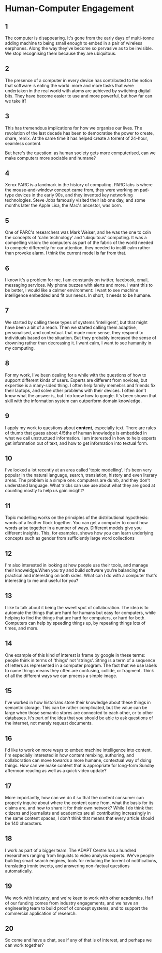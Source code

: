 # Human-Computer Engagement

## 1

The computer is disappearing. It's gone from the early days of multi-tonne adding
machine to being small enough to embed in a pair of wireless earphones. Along
the way they've become so pervasive as to be invisible. We stop recognising
them because they are ubiquitous.

## 2

The presence of a computer in every device has contributed to the notion that
software is eating the world: more and more tasks that were undertaken in the
real world with atoms are achieved by switching digital bits. They have become
easier to use and more powerful, but how far can we take it?

## 3

This has tremendous implications for how we organise our lives. The revolution
of the last decade has been to democratise the power to create, share, remix.
At the same time it has helped create a torrent of 24-hour, seamless content.

But here's the question: as human society gets more computerised, can we make
computers more sociable and humane?

## 4

Xerox PARC is a landmark in the history of computing. PARC labs is where the
mouse-and-window concept came from, they were working on pad-type devices in
the early 90s, and they invented key networking technologies. Steve Jobs
famously visited their lab one day, and some months later the Apple Lisa,
the Mac's ancestor, was born.

## 5

One of PARC's researchers was Mark Weiser, and he was the one to coin the
 concepts of 'calm technology' and 'ubiquitous' computing. It was a compelling
 vision: the computers as part of the fabric of the world needed to compete
differently for our attention, they needed to instill calm rather than provoke
 alarm. I think the current model is far from that.

## 6

I know it's a problem for me, I am constantly on twitter, facebook, email,
 messaging services. My phone buzzes with alerts and more. I want this to be
 better, I would like a calmer environment: I want to see machine intelligence
 embedded and fit our needs. In short, it needs to be humane.

## 7

We started by calling these types of systems 'intelligent', but that might have
been a bit of a reach. Then we started calling them adaptive, personalised, and
contextual. that made more sense, they respond to individuals based on the
situation. But
they probably increased the sense of drowning rather than decreasing it.
 I want calm, I want to see humanity in my computing.

## 8

For my work, I've been dealing for a while with the questions of how to support
different kinds of users. Experts are different from novices, but expertise is
a many-sided thing. I often help family memebrs and friends fix their laptops,
and solve other problems with their devices. I often don't know what the answer
is, but I do know how to google. It's been shown that skill with the information
system can outperform domain knowledge.

## 9

I apply my work to questions about __content__, especially text. There are rules
of thumb that guess about 4/5ths of human knowledge is embedded in what we call
unstructued information. I am interested in how to help experts get information
out of text, and how to get information into textual form.

## 10

I've looked a lot recently at an area called 'topic modelling'. It's been very
popular in the natural language, search, translation, history and even literary
areas. The problem is a simple one: computers are dumb, and they don't
understand language. What tricks can use use about what they are good at
counting mostly to help us gain insight?

## 11

Topic modelling works on the principles of the distributional hypothesis:
words of a feather flock together.
You can get a computer to count how words arise together in a number of ways.
Different models give you different insights. This, for examples, shows how
you can learn underlying concepts such as gender from sufficiently large word
collections

## 12

I'm also interested in looking at how people use their tools, and manage their
knoweldge.When you try and build software you're balancing the practical and
interesting on both sides. What can I do with a computer that's interesting to
me and useful for you?

## 13

I like to talk about it being the sweet spot of collaboration. The idea is to
automate the things that are hard for humans but easy for computers, while
helping to find the things that are hard for computers, or hard for both.
Computers can help by speeding things up, by repeating things lots of times, and
more.

## 14

One example of this kind of interest is frame by google in these terms:
people think in terms of 'things' not 'strings'. String is a term of a
sequence of letters as represented in a computer program. The fact that we use
labels to name things means they often are confusing, collide, or fragment.
Think of all the different ways we can process a simple image.

## 15

I've worked in how historians store their knowledge about these things in
semantic storage. This can be rather complicated, but the value can be large
when those semantic stores are connected to each other, or to other databases.
It's part of the idea that you should be able to ask questions of the internet,
not merely request documents.

## 16

I'd like to work on more ways to embed machine intelligence into content. I'm
especially interested in how content remixing, authoring, and collaboration can
move towards a more humane, contextual way of doing things. How can we make
content that is appropriate for long-form Sunday afternoon reading as well as
a quick video update?

## 17

More importantly, how can we do it so that the content consumer can properly
inquire about where the content came from, what the basis for its claims are,
and how to share it for their own network? While I do think that citizens and
journalists and academics are all contributing increasingly in the same content
spaces, I don't think that means that every article should be 140 characters.

## 18

I work as part of a bigger team. The ADAPT Centre has a hundred researchers
ranging from linguists to video analysis experts. We've people building smart
search engines, tools for reducing the torrent of notifications, translating
ironic tweets, and answering non-factual questions automatically.

## 19

We work with industry, and we're keen to work with other academics. Half of our
funding comes from industry engagements, and we have an engineering team to
build proof of concept systems, and to support the commercial application of
research.

## 20

So come and have a chat, see if any of that is of interest, and perhaps we can
work together?
